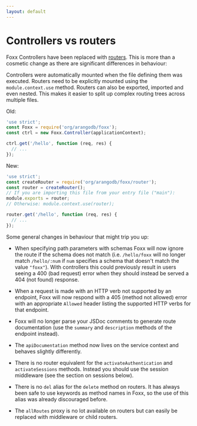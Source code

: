 ```yaml
---
layout: default
---
```

Controllers vs routers
======================

Foxx Controllers have been replaced with [routers](foxx-reference-routers-readme.html). This is more than a cosmetic change as there are significant differences in behaviour:

Controllers were automatically mounted when the file defining them was executed. Routers need to be explicitly mounted using the `module.context.use` method. Routers can also be exported, imported and even nested. This makes it easier to split up complex routing trees across multiple files.

Old:

```js
'use strict';
const Foxx = require('org/arangodb/foxx');
const ctrl = new Foxx.Controller(applicationContext);

ctrl.get('/hello', function (req, res) {
  // ...
});
```

New:

```js
'use strict';
const createRouter = require('org/arangodb/foxx/router');
const router = createRouter();
// If you are importing this file from your entry file ("main"):
module.exports = router;
// Otherwise: module.context.use(router);

router.get('/hello', function (req, res) {
  // ...
});
```

Some general changes in behaviour that might trip you up:

* When specifying path parameters with schemas Foxx will now ignore the route if the schema does not match (i.e. `/hello/foxx` will no longer match `/hello/:num` if `num` specifies a schema that doesn't match the value `"foxx"`). With controllers this could previously result in users seeing a 400 (bad request) error when they should instead be served a 404 (not found) response.

* When a request is made with an HTTP verb not supported by an endpoint, Foxx will now respond with a 405 (method not allowed) error with an appropriate `Allowed` header listing the supported HTTP verbs for that endpoint.

* Foxx will no longer parse your JSDoc comments to generate route documentation (use the `summary` and `description` methods of the endpoint instead).

* The `apiDocumentation` method now lives on the service context and behaves slightly differently.

* There is no router equivalent for the `activateAuthentication` and `activateSessions` methods. Instead you should use the session middleware (see the section on sessions below).

* There is no `del` alias for the `delete` method on routers. It has always been safe to use keywords as method names in Foxx, so the use of this alias was already discouraged before.

* The `allRoutes` proxy is no lot available on routers but can easily be replaced with middleware or child routers.
